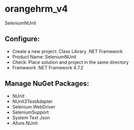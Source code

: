 # orangehrm_v4
SeleniumNUnit
## Configure:
- Create a new project: Class Library .NET Framework
- Product Name: SeleniumNUnit
- Check: Place solution and project in the same directory 
- Framework .NET Framework 4.7.2
## Manage NuGet Packages:
- NUnIt
- NUnit3TestAdapter
- Selenium.WebDriver
- SeleniumSupport
- System Text Json
- Allure.NUnit

